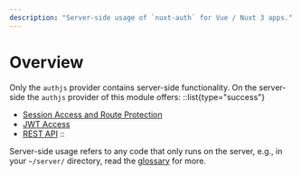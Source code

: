 ```yaml
---
description: "Server-side usage of `nuxt-auth` for Vue / Nuxt 3 apps."
---
```


# Overview

Only the `authjs` provider contains server-side functionality. On the server-side the `authjs` provider of this module offers:
::list{type="success"}
- [Session Access and Route Protection](/nuxt-auth/v0.6/server-side/session-access-and-route-protection)
- [JWT Access](/nuxt-auth/v0.6/server-side/jwt-access)
- [REST API](/nuxt-auth/v0.6/server-side/rest-api)
::

Server-side usage refers to any code that only runs on the server, e.g., in your `~/server/` directory, read the [glossary](/nuxt-auth/v0.6/resources/glossary) for more.
